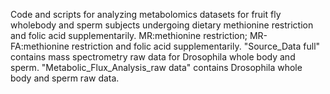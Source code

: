 Code and scripts for analyzing metabolomics datasets for fruit fly wholebody and sperm subjects undergoing dietary methionine restriction and folic acid supplementarily.
MR:methionine restriction; MR-FA:methionine restriction and folic acid supplementarily.
"Source_Data full" contains mass spectrometry raw data for Drosophila whole body and sperm.
"Metabolic_Flux_Analysis_raw data" contains Drosophila whole body and sperm raw data.
